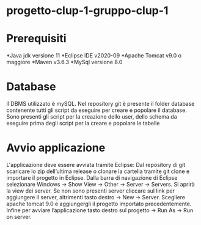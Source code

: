 # progetto-clup-1-gruppo-clup-1
# Prerequisiti
*Java jdk versione 11
*Eclipse IDE v2020-09
*Apache Tomcat v9.0 o maggiore
*Maven v3.6.3
*MySql versione 8.0

# Database
Il DBMS utilizzato è mySQL. Nel repository git è presente il folder database contenente tutti gli script da eseguire per creare e popolare il database. Sono presenti gli script per la creazione dello user, dello schema da eseguire prima degli script per la creare e popolare le tabelle 

# Avvio applicazione
L'applicazione deve essere avviata tramite Eclipse:
Dal repository di git scaricare lo zip dell’ultima release o clonare la cartella tramite git clone e importare il progetto in Eclipse. Dalla barra di navigazione di Eclipse selezionare Windows -> Show View -> Other -> Server -> Servers. Si aprirà la view dei server. Se non sono presenti server cliccare sul link per aggiungere il server, altrimenti tasto destro -> New -> Server. Scegliere apache tomcat 9.0 e aggiungergli il progetto importato precedentemente. Infine per avviare l’applicazione tasto destro sul progetto -> Run As -> Run on server.
